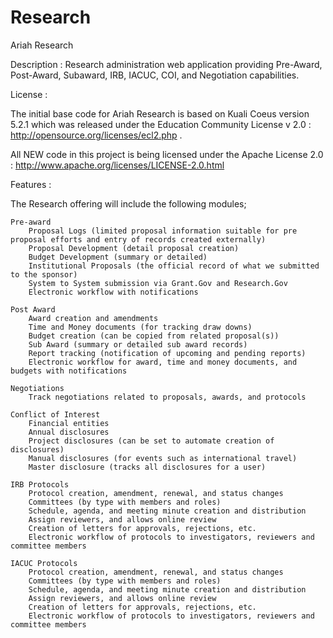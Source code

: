 Research
========

Ariah Research

Description : Research administration web application providing Pre-Award, Post-Award, Subaward, IRB, IACUC, COI, and Negotiation capabilities.

License : 

The initial base code for Ariah Research is based on Kuali Coeus version 5.2.1 which was released under the Education Community License v 2.0 : http://opensource.org/licenses/ecl2.php .

All NEW code in this project is being licensed under the Apache License 2.0 :  http://www.apache.org/licenses/LICENSE-2.0.html 


Features : 

 The Research offering will include the following modules;

    Pre-award
        Proposal Logs (limited proposal information suitable for pre proposal efforts and entry of records created externally)
        Proposal Development (detail proposal creation)
        Budget Development (summary or detailed)
        Institutional Proposals (the official record of what we submitted to the sponsor)
        System to System submission via Grant.Gov and Research.Gov
        Electronic workflow with notifications

    Post Award
        Award creation and amendments
        Time and Money documents (for tracking draw downs)
        Budget creation (can be copied from related proposal(s))
        Sub Award (summary or detailed sub award records)
        Report tracking (notification of upcoming and pending reports)
        Electronic workflow for award, time and money documents, and budgets with notifications

    Negotiations
        Track negotiations related to proposals, awards, and protocols

    Conflict of Interest
        Financial entities
        Annual disclosures
        Project disclosures (can be set to automate creation of disclosures)
        Manual disclosures (for events such as international travel)
        Master disclosure (tracks all disclosures for a user)

    IRB Protocols
        Protocol creation, amendment, renewal, and status changes
        Committees (by type with members and roles)
        Schedule, agenda, and meeting minute creation and distribution
        Assign reviewers, and allows online review
        Creation of letters for approvals, rejections, etc.
        Electronic workflow of protocols to investigators, reviewers and committee members

    IACUC Protocols
        Protocol creation, amendment, renewal, and status changes
        Committees (by type with members and roles)
        Schedule, agenda, and meeting minute creation and distribution
        Assign reviewers, and allows online review
        Creation of letters for approvals, rejections, etc.
        Electronic workflow of protocols to investigators, reviewers and committee members

